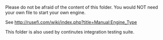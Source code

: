 Please do not be afraid of the content of this folder. You would NOT need your own file to start your own engine.

See http://rusefi.com/wiki/index.php?title=Manual:Engine_Type

This folder is also used by continutes integration testing suite.

